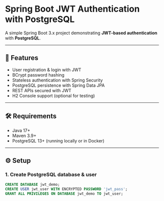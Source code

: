 # Spring Boot JWT Authentication with PostgreSQL

A simple Spring Boot 3.x project demonstrating **JWT-based authentication** with **PostgreSQL**.

---

## 🚀 Features
- User registration & login with JWT
- BCrypt password hashing
- Stateless authentication with Spring Security
- PostgreSQL persistence with Spring Data JPA
- REST APIs secured with JWT
- H2 Console support (optional for testing)

---

## 🛠️ Requirements
- Java 17+
- Maven 3.9+
- PostgreSQL 13+ (running locally or in Docker)

---

## ⚙️ Setup

### 1. Create PostgreSQL database & user
```sql
CREATE DATABASE jwt_demo;
CREATE USER jwt_user WITH ENCRYPTED PASSWORD 'jwt_pass';
GRANT ALL PRIVILEGES ON DATABASE jwt_demo TO jwt_user;
